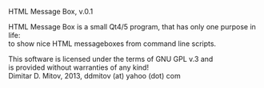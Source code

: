 
HTML Message Box, v.0.1

HTML Message Box is a small Qt4/5 program, that has only one purpose in life:  
to show nice HTML messageboxes from command line scripts.  
  
This software is licensed under the terms of GNU GPL v.3 and  
is provided without warranties of any kind!  
Dimitar D. Mitov, 2013, ddmitov (at) yahoo (dot) com  
  
